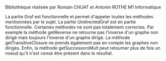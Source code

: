 Bibliothèque réalisée par Romain CHUAT et Antonin ROTHE
M1 Informatique

La partie Graf est fonctionnelle et permet d'appeler toutes les méthodes mentionnées par le sujet.
La partie UndirectedGraf est en partie fonctionnelle. Certaines méthodes ne sont pas totalement correctes.
Par exemple la méthode getReverse ne retourne pas l'inverse d'un graphe non dirigé mais toujours l'inverse d'un graphe dirigé.
La méthode getTransitiveClosure ne prends également pas en compte les graphes non dirigés.
Enfin, la méthode getSuccessorsMult peut retourner plus de fois un noeud qu'il n'est censé être présent dans le résultat.
